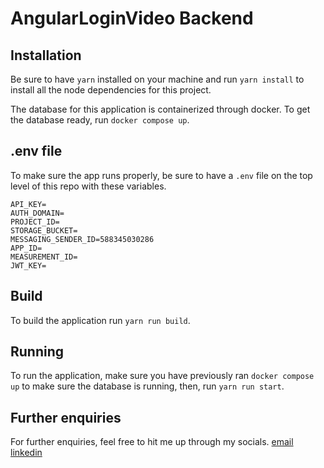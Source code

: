 # AngularLoginVideo Backend

## Installation

Be sure to have `yarn` installed on your machine and run `yarn install` to install all the node dependencies for this project.

The database for this application is containerized through docker. To get the database ready, run `docker compose up`.

## .env file

To make sure the app runs properly, be sure to have a `.env` file on the top level of this repo with these variables.

```
API_KEY=
AUTH_DOMAIN=
PROJECT_ID=
STORAGE_BUCKET=
MESSAGING_SENDER_ID=588345030286
APP_ID=
MEASUREMENT_ID=
JWT_KEY=
```

## Build

To build the application run `yarn run build`.

## Running

To run the application, make sure you have previously ran `docker compose up` to make sure the database is running, then, run `yarn run start`.

## Further enquiries

For further enquiries, feel free to hit me up through my socials.
[email](alifyandra@gmail.com)
[linkedin](linkedin.com/in/alifyandra)
